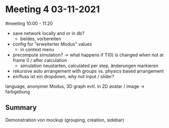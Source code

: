# Meeting 4 03-11-2021
#meeting 
10:00 - 11:20

- save network locally and or in db?
	- beides, vorbereiten
- config for "erweiterter Modus" values
	- in context menu
- precompute simulation? -> what happens if T(0) is changed when not at frame 0 / after calculation
	- simulation neustarten, calculated per step, änderungen markieren
- rekursive auto arrangement with groups vs. physics based arrangement
- einfluss ist ein dropdown, why not input / slider?


language, anonymer Modus, 3D graph evtl. in 2D
avatar / image -> farbgebung 

## Summary
Demonstration von mockup (grouping, creation, sidebar)